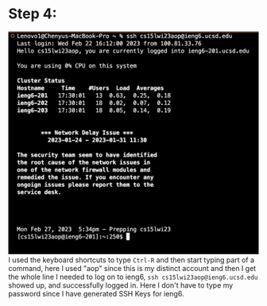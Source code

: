 # Step 4:
![Image](4-1.png)
I used the keyboard shortcuts to type `Ctrl-R` and then start typing part of a command, here I used "aop" since this is my distinct account and then I get the whole line I needed to log on to ieng6, `ssh cs15lwi23aop@ieng6.ucsd.edu` showed up, and successfully logged in. Here I don't have to type my password since I have generated SSH Keys for ieng6.

